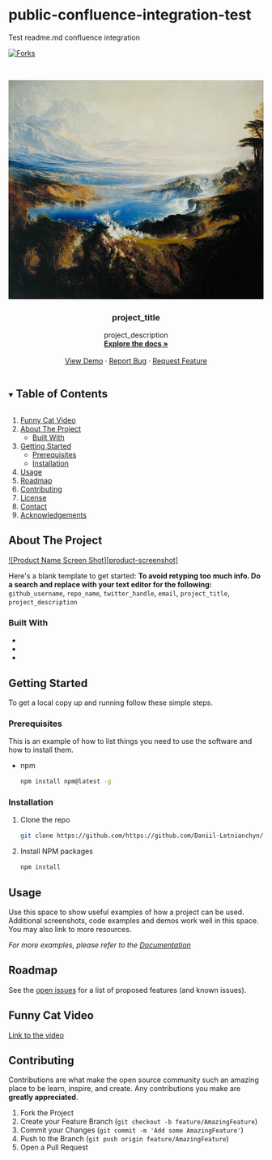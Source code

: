 # public-confluence-integration-test
Test readme.md confluence integration

[![Forks][forks-shield]][forks-url]


<br />
<p align="center">
  <a href="https://github.com/Daniil-Letnianchyn/public-confluence-integration-test">
    <img src="images/Haven.jpg" alt="Logo1" width="675" height="432">
  </a>

  <h3 align="center">project_title</h3>

  <p align="center">
    project_description
    <br />
    <a href="https://github.com/Daniil-Letnianchyn/public-confluence-integration-test"><strong>Explore the docs »</strong></a>
    <br />
    <br />
    <a href="https://github.com/Daniil-Letnianchyn/public-confluence-integration-test">View Demo</a>
    ·
    <a href="https://github.com/Daniil-Letnianchyn/public-confluence-integration-test/issues">Report Bug</a>
    ·
    <a href="https://github.com/Daniil-Letnianchyn/public-confluence-integration-test/issues">Request Feature</a>
  </p>
</p>



<!-- TABLE OF CONTENTS -->
<details open="open">
  <summary><h2 style="display: inline-block">Table of Contents</h2></summary>
  <ol>
    <li><a href="#funny-cat-video">Funny Cat Video</a></li>
    <li>
      <a href="#about-the-project">About The Project</a>
      <ul>
        <li><a href="#built-with">Built With</a></li>
      </ul>
    </li>
    <li>
      <a href="#getting-started">Getting Started</a>
      <ul>
        <li><a href="#prerequisites">Prerequisites</a></li>
        <li><a href="#installation">Installation</a></li>
      </ul>
    </li>
    <li><a href="#usage">Usage</a></li>
    <li><a href="#roadmap">Roadmap</a></li>
    <li><a href="#contributing">Contributing</a></li>
    <li><a href="#license">License</a></li>
    <li><a href="#contact">Contact</a></li>
    <li><a href="#acknowledgements">Acknowledgements</a></li>
  </ol>
</details>



<!-- ABOUT THE PROJECT -->
## About The Project

[![Product Name Screen Shot][product-screenshot]](https://example.com)

Here's a blank template to get started:
**To avoid retyping too much info. Do a search and replace with your text editor for the following:**
`github_username`, `repo_name`, `twitter_handle`, `email`, `project_title`, `project_description`


### Built With

* []()
* []()
* []()



<!-- GETTING STARTED -->
## Getting Started

To get a local copy up and running follow these simple steps.

### Prerequisites

This is an example of how to list things you need to use the software and how to install them.
* npm
  ```sh
  npm install npm@latest -g
  ```

### Installation

1. Clone the repo
   ```sh
   git clone https://github.com/https://github.com/Daniil-Letnianchyn/public-confluence-integration-test.git
   ```
2. Install NPM packages
   ```sh
   npm install
   ```



<!-- USAGE EXAMPLES -->
## Usage

Use this space to show useful examples of how a project can be used. Additional screenshots, code examples and demos work well in this space. You may also link to more resources.

_For more examples, please refer to the [Documentation](https://example.com)_



<!-- ROADMAP -->
## Roadmap

See the [open issues](https://github.com/github_username/repo_name/issues) for a list of proposed features (and known issues).

## Funny Cat Video
[Link to the video](https://www.youtube.com/watch?v=tpiyEe_CqB4)

<!-- CONTRIBUTING -->
## Contributing

Contributions are what make the open source community such an amazing place to be learn, inspire, and create. Any contributions you make are **greatly appreciated**.

1. Fork the Project
2. Create your Feature Branch (`git checkout -b feature/AmazingFeature`)
3. Commit your Changes (`git commit -m 'Add some AmazingFeature'`)
4. Push to the Branch (`git push origin feature/AmazingFeature`)
5. Open a Pull Request








[forks-shield]: https://img.shields.io/github/forks/daniil-letnianchyn/public-confluence-integration-test.svg?style=for-the-badge
[forks-url]: https://github.com/daniil-letnianchyn/public-confluence-integration-test/network/members
